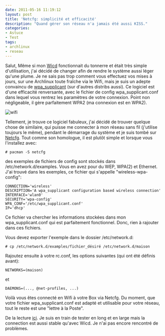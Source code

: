 ```yaml
---
date: 2011-05-16 11:19:12
layout: post
title: 'Netcfg: simplicité et efficacité'
description: "Quand gérer son réseau n'a jamais été aussi KISS."
categories:
- Astuce
- Test
tags:
- archlinux
- reseau
---
```


Salut,
Même si mon [Wicd](http://wicd.sourceforge.net/) fonctionnait du tonnerre et était très simple d'utilisation, j'ai décidé de changer afin de rendre le système aussi léger qu'une plume. Je ne sais pas trop comment vous effectuez vos mises à jours, sur une Archlinux toute fraîche via le Wifi, mais je suis un adepte convaincu de [wpa_supplicant](http://hostap.epitest.fi/wpa_supplicant/) (sur d'autres distribs aussi). Ce logiciel est d'une efficacité renversante, avec le fichier de config wpa_supplicant.conf dans lequel vous rentrez les paramètres de votre connexion. Point non négligeable, il gère parfaitement WPA2 (ma connexion est en WPA2).

<!-- more -->

<img class="imgcenter" alt="wifi" src="http://linuxien.legtux.org/uploads/images/2011/05/wifi.png">

Tellement, je trouve ce logiciel fabuleux, j'ai décidé de trouver quelque chose de similaire, qui puisse me connecter à mon réseau sans fil (j'utilise toujours le même), pendant le démarrage du système et je suis tombé sur [Netcfg](https://wiki.archlinux.org/index.php/Netcfg). Tout comme son homologue, il est plutôt simple et lorsque vous l'installez avec:

	# pacman -S netcfg

des exemples de fichiers de config sont stockés dans /etc/network.d/examples. Vous en avez pour du WEP, WPA(2) et Ethernet. J'ai trouvé dans les exemples, ce fichier qui s'appelle "wireless-wpa-config":

	CONNECTION='wireless'
	DESCRIPTION='A wpa_supplicant configuration based wireless connection'
	INTERFACE='wlan0'
	SECURITY='wpa-config'
	WPA_CONF='/etc/wpa_supplicant.conf'
	IP='dhcp'

Ce fichier va chercher les informations stockées dans mon wpa_supplicant.conf qui est parfaitement fonctionnel. Donc, rien à rajouter dans ces fichiers.

Vous devez exporter l'exemple dans le dossier /etc/network.d:

	# cp /etc/network.d/examples/fichier_désiré /etc/network.d/maison

Rajoutez ensuite à votre rc.conf, les options suivantes (qui ont été définis avant):

	NETWORKS=(maison)

et

	DAEMONS=(..., @net-profiles, ...)

Voilà vous êtes connecté en Wifi à votre Box via Netcfg. Du moment, que votre fichier wpa_supplicant.conf est adapté et utilisable pour votre réseau, tout le reste est une "lettre à la Poste".

De la lecture [ici](https://wiki.archlinux.org/index.php/Wpa_supplicant). Je suis en train de tester en long et en large mais la connection est aussi stable qu'avec Wicd. Je n'ai pas encore rencontré de problèmes.
